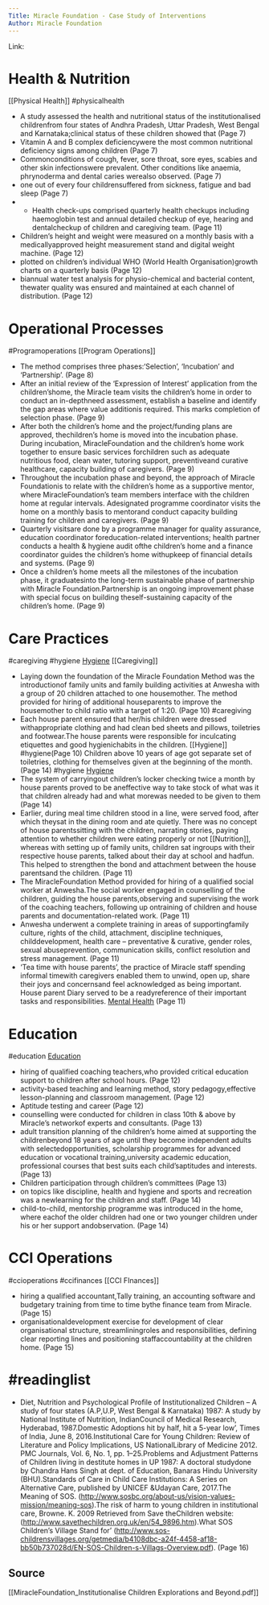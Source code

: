 ```yaml
---
Title: Miracle Foundation - Case Study of Interventions
Author: Miracle Foundation
---
```

 Link: 

 # Health & Nutrition
 [[Physical Health]] #physicalhealth
- A study assessed the health and nutritional status of the institutionalised childrenfrom four states of Andhra Pradesh, Uttar Pradesh, West Bengal and Karnataka;clinical status of these children showed that  (Page 7)
- Vitamin A and B complex deficiencywere the most common nutritional deficiency signs among children (Page 7)
- Commonconditions of cough, fever, sore throat, sore eyes, scabies and other skin infectionswere prevalent. Other conditions like anaemia, phrynoderma and dental caries werealso observed. (Page 7)
- one out of every four childrensuffered from sickness, fatigue and bad sleep (Page 7)
- - Health check-ups comprised quarterly health checkups including haemoglobin test and annual detailed checkup of eye, hearing and dentalcheckup of children and caregiving team. (Page 11) 
- Children’s height and weight were measured on a monthly basis with a medicallyapproved height measurement stand and digital weight machine.  (Page 12) 
- plotted on children’s individual WHO (World Health Organisation)growth charts on a quarterly basis (Page 12) 
- biannual water test analysis for physio-chemical and bacterial content, thewater quality was ensured and maintained at each channel of distribution.  (Page 12) 


# Operational Processes
#Programoperations [[Program Operations]]
- The method comprises three phases:‘Selection’, ‘Incubation’ and ‘Partnership’. (Page 8)
- After an initial review of the ‘Expression of Interest’ application from the children’shome, the Miracle team visits the children’s home in order to conduct an in-depthneed assessment, establish a baseline and identify the gap areas where value additionis required. This marks completion of selection phase. (Page 9)
- After both the children’s home and the project/funding plans are approved, thechildren’s home is moved into the incubation phase. During incubation, MiracleFoundation and the children’s home work together to ensure basic services forchildren such as adequate nutritious food, clean water, tutoring support, preventiveand curative healthcare, capacity building of caregivers. (Page 9)
- Throughout the incubation phase and beyond, the approach of Miracle Foundationis to relate with the children’s home as a supportive mentor, where MiracleFoundation’s team members interface with the children home at regular intervals. Adesignated programme coordinator visits the home on a monthly basis to mentorand conduct capacity building training for children and caregivers. (Page 9)
-  Quarterly visitsare done by a programme manager for quality assurance, education coordinator foreducation-related interventions; health partner conducts a health & hygiene audit ofthe children’s home and a finance coordinator guides the children’s home withupkeep of financial details and systems. (Page 9)
- Once a children’s home meets all the milestones of the incubation phase, it graduatesinto the long-term sustainable phase of partnership with Miracle Foundation.Partnership is an ongoing improvement phase with special focus on building theself-sustaining capacity of the children’s home. (Page 9)


# Care Practices
#caregiving #hygiene [Hygiene](Hygiene) [[Caregiving]]
- Laying down the foundation of the Miracle Foundation Method was the introductionof family units and family building activities at Anwesha with a group of 20 children attached to one housemother. The method provided for hiring of additional houseparents to improve the housemother to child ratio with a target of 1:20. (Page 10) #caregiving
- Each house parent ensured that her/his children were dressed withappropriate clothing and had clean bed sheets and pillows, toiletries and footwear.The house parents were responsible for inculcating etiquettes and good hygienichabits in the children. [[Hygiene]] #hygiene(Page 10) Children above 10 years of age got separate set of toiletries, clothing for themselves given at the beginning of the month. (Page 14) #hygiene [Hygiene](Hygiene)
-  The system of carryingout children’s locker checking twice a month by house parents proved to be aneffective way to take stock of what was it that children already had and what morewas needed to be given to them (Page 14)
- Earlier, during meal time children stood in a line, were served food, after which theysat in the dining room and ate quietly. There was no concept of house parentssitting with the children, narrating stories, paying attention to whether children were eating properly or not [[Nutrition]], whereas with setting up of family units, children sat ingroups with their respective house parents, talked about their day at school and hadfun. This helped to strengthen the bond and attachment between the house parentsand the children. (Page 11)
- The MiracleFoundation Method provided for hiring of a qualified social worker at Anwesha.The social worker engaged in counselling of the children, guiding the house parents,observing and supervising the work of the coaching teachers, following up ontraining of children and house parents and documentation-related work. (Page 11)
- Anwesha underwent a complete training in areas of supportingfamily culture, rights of the child, attachment, discipline techniques, childdevelopment, health care – preventative & curative, gender roles, sexual abuseprevention, communication skills, conflict resolution and stress management. (Page 11)
- ‘Tea time with house parents’, the practice of Miracle staff spending informal timewith caregivers enabled them to unwind, open up, share their joys and concernsand feel acknowledged as being important. House parent Diary served to be a readyreference of their important tasks and responsibilities. [Mental Health](Mental%20Health) (Page 11)

# Education
#education [Education](Education)
-  hiring of qualified coaching teachers,who provided critical education support to children after school hours.  (Page 12)
- activity-based teaching and learning method, story pedagogy,effective lesson-planning and classroom management. (Page 12)
- Aptitude testing and career (Page 12)
- counselling were conducted for children in class 10th & above by Miracle’s networkof experts and consultants. (Page 13)
- adult transition planning of the children’s home aimed at supporting the childrenbeyond 18 years of age until they become independent adults with selectedopportunities, scholarship programmes for advanced education or vocational training,university academic education, professional courses that best suits each child’saptitudes and interests. (Page 13)
- Children participation through children’s committees (Page 13)
- on topics like discipline, health and hygiene and sports and recreation was a newlearning for the children and staff. (Page 14)
- child-to-child, mentorship programme was introduced in the home, where eachof the older children had one or two younger children under his or her support andobservation. (Page 14)


# CCI Operations
#ccioperations #ccifinances [[CCI FInances]]

-  hiring a qualified accountant,Tally training, an accounting software and budgetary training from time to time bythe finance team from Miracle. (Page 15)
- organisationaldevelopment exercise for development of clear organisational structure, streamliningroles and responsibilities, defining clear reporting lines and positioning staffaccountability at the children home. (Page 15)


# #readinglist
- Diet, Nutrition and Psychological Profile of Institutionalized Children – A study of four states (A.P,U.P, West Bengal & Karnataka) 1987: A study by National Institute of Nutrition, IndianCouncil of Medical Research, Hyderabad, 1987.Domestic Adoptions hit by half, hit a 5-year low’, Times of India, June 8, 2016.Institutional Care for Young Children: Review of Literature and Policy Implications, US NationalLibrary of Medicine 2012. PMC Journals, Vol. 6, No. 1, pp. 1–25.Problems and Adjustment Patterns of Children living in destitute homes in UP 1987: A doctoral studydone by Chandra Hans Singh at dept. of Education, Banaras Hindu University (BHU).Standards of Care in Child Care Institutions: A Series on Alternative Care, published by UNICEF &Udayan Care, 2017.The Meaning of SOS. (http://www.sosbc.org/about-us/vision-values-mission/meaning-sos).The risk of harm to young children in institutional care, Browne. K. 2009 Retrieved from Save theChildren website: (http://www.savethechildren.org.uk/en/54_9896.htm).What SOS Children’s Village Stand for’ (http://www.sos-childrensvillages.org/getmedia/b4108dbc-a24f-4458-af18-bb50b737028d/EN-SOS-Children-s-Villags-Overview.pdf). (Page 16)

## Source
[[MiracleFoundation_Institutionalise Children Explorations and Beyond.pdf]]